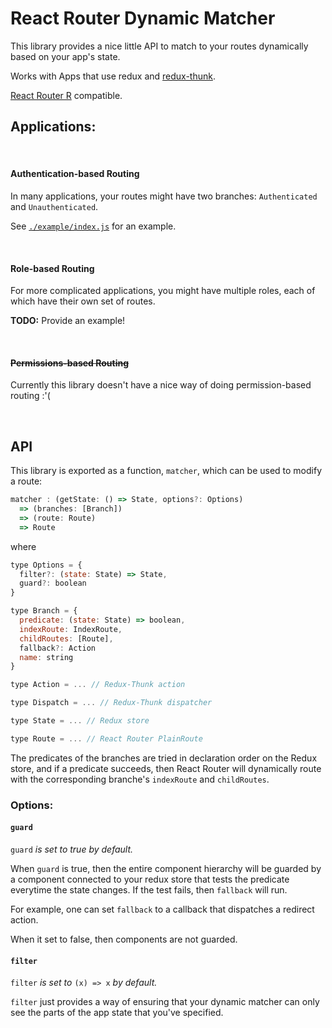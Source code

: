 # React Router Dynamic Matcher

This library provides a nice little API to match to your routes dynamically based on your app's state. 

Works with Apps that use redux and [redux-thunk](https://github.com/gaearon/redux-thunk).

[React Router R](https://github.com/sleexyz/react-router-r) compatible.

## Applications:

</br>

#### Authentication-based Routing
In many applications, your routes might have two branches: `Authenticated` and `Unauthenticated`.


See [`./example/index.js`](./example/index.js) for an example.

</br>

#### Role-based Routing
For more complicated applications, you might have multiple roles, each of which have their own set of routes.

**TODO:** Provide an example!

</br>

#### ~~Permissions-based Routing~~
Currently this library doesn't have a nice way of doing permission-based routing :'(

</br>

## API
This library is exported as a function, `matcher`, which can be used to modify a route:

```js
matcher : (getState: () => State, options?: Options) 
  => (branches: [Branch]) 
  => (route: Route) 
  => Route

```

where


```js
type Options = {
  filter?: (state: State) => State,
  guard?: boolean
}

type Branch = {
  predicate: (state: State) => boolean,
  indexRoute: IndexRoute,
  childRoutes: [Route],
  fallback?: Action
  name: string
}
```

```js
type Action = ... // Redux-Thunk action

type Dispatch = ... // Redux-Thunk dispatcher

type State = ... // Redux store

type Route = ... // React Router PlainRoute

```

The predicates of the branches are tried in declaration order on the Redux store, and if a predicate succeeds, then React Router will dynamically route with the corresponding branche's `indexRoute` and `childRoutes`.

### Options:

#### `guard`

`guard` *is set to true by default.*

When `guard` is true, then the entire component hierarchy will be guarded by a component connected to your redux store that tests the predicate everytime the state changes. 
If the test fails, then `fallback` will run.

For example, one can set `fallback` to a callback that dispatches a redirect action.

When it set to false, then components are not guarded.

#### `filter`

`filter` *is set to* `(x) => x` *by default.*

`filter` just provides a way of ensuring that your dynamic matcher can only see the parts of the app state that you've specified.
